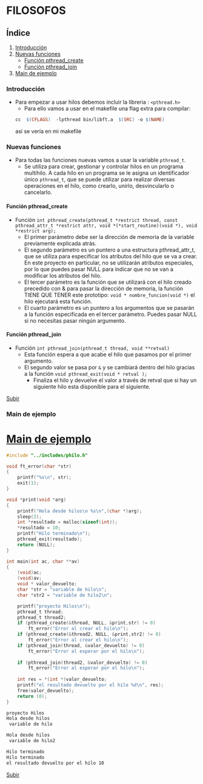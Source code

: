 
# FILOSOFOS
## Índice

1. [Introducción](#introduccion)
2. [Nuevas funciones](#nuevas-funciones)
	- [Función pthread_create](#funcion-pthread_create)
	- [Función pthread_join](#funcion-pthread_join)
3. [Main de ejemplo](#main-de-ejemplo)

### Introducción
- Para empezar a usar hilos debemos incluir la libreria : `<pthread.h>`
	- Para ello vamos a usar en el makefile una flag extra para compilar:
	```Makefile
	cc  $(CFLAGS)  -lpthread bin/libft.a  $(SRC) -o $(NAME) 
	```
	así se vería en mi makefile

### Nuevas funciones

- Para todas las funciones nuevas vamos a usar la variable `pthread_t`.
	- Se utiliza para crear, gestionar y controlar hilos en un programa multihilo. A cada hilo en un programa se le asigna un identificador único `pthread_t`, que se puede utilizar para realizar diversas operaciones en el hilo, como crearlo, unirlo, desvincularlo o cancelarlo.

#### Función pthread_create

- Función `int pthread_create(pthread_t *restrict thread,
						  const pthread_attr_t *restrict attr,
						  void *(*start_routine)(void *),
						  void *restrict arg); `
	- El primer parámetro debe ser la dirección de memoria de la variable previamente explicada atrás.
	- El segundo parámetro es un puntero a una estructura pthread_attr_t, que se utiliza para especificar los atributos del hilo que se va a crear. En este proyecto en particular, no se utilizarán atributos especiales, por lo que puedes pasar NULL para indicar que no se van a modificar los atributos del hilo.
	- El tercer parámetro es la función que se utilizará con el hilo creado precedido con & para pasar la dirección de memoria, la función TIENE QUE TENER este prototipo: `void * nombre_funcion(void *)` el hilo ejecutará esta función.
	- El cuarto parámetro es un puntero a los argumentos que se pasarán a la función especificada en el tercer parámetro. Puedes pasar NULL si no necesitas pasar ningún argumento.

#### Función pthread_join

- Función `int pthread_join(pthread_t thread, void **retval)`
	- Esta función espera a que acabe el hilo que pasamos por el primer argumento.
	- El segundo valor se pasa por `&` y se cambiará dentro del hilo gracias a la función `void pthread_exit(void * retval );`
		- Finaliza el hilo y devuelve el valor a través de retval que si hay un siguiente hilo esta disponible para el siguiente.

[Subir](#filosofos)
### Main de ejemplo

# [Main de ejemplo](srcs/hilos00.c)

```c
#include "../includes/philo.h"

void ft_error(char *str)
{
    printf("%s\n", str);
    exit(1);
}

void *print(void *arg)
{
    printf("Hola desde hilos\n %s\n",(char *)arg);
	sleep(3);
    int *resultado = malloc(sizeof(int));
    *resultado = 10;
	printf("Hilo terminado\n");
    pthread_exit(resultado);
    return (NULL);
}

int main(int ac, char **av)
{
    (void)ac;
    (void)av;
    void * valor_devuelto;
    char *str = "variable de hilo\n";
    char *str2 = "variable de hilo2\n";

    printf("proyecto Hilos\n");
    pthread_t thread;
	pthread_t thread2;
    if (pthread_create(&thread, NULL, &print,str) != 0)
        ft_error("Error al crear el hilo\n");
    if (pthread_create(&thread2, NULL, &print,str2) != 0)
        ft_error("Error al crear el hilo\n");    
    if (pthread_join(thread, &valor_devuelto) != 0)
        ft_error("Error al esperar por el hilo\n");
        
    if (pthread_join(thread2, &valor_devuelto) != 0)
        ft_error("Error al esperar por el hilo\n");
        
    int res = *(int *)valor_devuelto;
    printf("el resultado devuelto por el hilo %d\n", res);
    free(valor_devuelto);
    return (0);
}
```
``` bash
proyecto Hilos
Hola desde hilos
 variable de hilo

Hola desde hilos
 variable de hilo2

Hilo terminado
Hilo terminado
el resultado devuelto por el hilo 10
```
[Subir](#filosofos)

